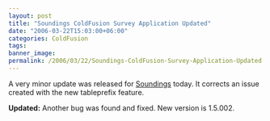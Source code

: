 ```yaml
---
layout: post
title: "Soundings ColdFusion Survey Application Updated"
date: "2006-03-22T15:03:00+06:00"
categories: ColdFusion 
tags: 
banner_image: 
permalink: /2006/03/22/Soundings-ColdFusion-Survey-Application-Updated
---
```


A very minor update was released for <a href="http://ray.camdenfamily.com/projects/soundings">Soundings</a> today. It corrects an issue created with the new tableprefix feature.

<b>Updated:</b>
Another bug was found and fixed. New version is 1.5.002.